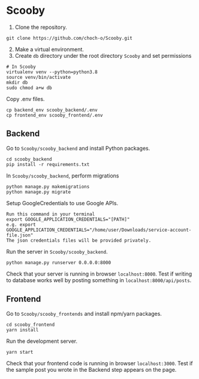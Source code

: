 # Scooby

1. Clone the repository.
```
git clone https://github.com/choch-o/Scooby.git
```
2. Make a virtual environment.
3. Create `db` directory under the root directory `Scooby` and set permissions
```
# In Scooby
virtualenv venv --python=python3.8
source venv/bin/activate
mkdir db
sudo chmod a+w db
```

Copy .env files.
```
cp backend_env scooby_backend/.env
cp frontend_env scooby_frontend/.env
```
## Backend
Go to `Scooby/scooby_backend` and install Python packages.
```
cd scooby_backend
pip install -r requirements.txt
```

In `Scooby/scooby_backend`, perform migrations
```
python manage.py makemigrations
python manage.py migrate
```

<!-- Setup DeepSpeech in `Scooby/scooby_backend/STT_models`.
```
cd STT_models
sh download.sh
``` -->
Setup GoogleCredentials to use Google APIs.
```
Run this command in your terminal
export GOOGLE_APPLICATION_CREDENTIALS="[PATH]"
e.g. export GOOGLE_APPLICATION_CREDENTIALS="/home/user/Downloads/service-account-file.json"
The json credentials files will be provided privately.
```

Run the server in `Scooby/scooby_backend`.
```
python manage.py runserver 0.0.0.0:8000
```
Check that your server is running in browser `localhost:8000`.
Test if writing to database works well by posting something in `localhost:8000/api/posts`.

## Frontend
Go to `Scooby/scooby_frontends` and install npm/yarn packages.
```
cd scooby_frontend
yarn install
```
Run the development server.
```
yarn start
```

Check that your frontend code is running in browser `localhost:3000`.
Test if the sample post you wrote in the Backend step appears on the page.

